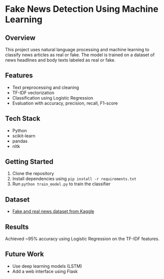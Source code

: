 # Fake News Detection Using Machine Learning

## Overview
This project uses natural language processing and machine learning to classify news articles as real or fake. The model is trained on a dataset of news headlines and body texts labeled as real or fake.

## Features
- Text preprocessing and cleaning
- TF-IDF vectorization
- Classification using Logistic Regression
- Evaluation with accuracy, precision, recall, F1-score

## Tech Stack
- Python
- scikit-learn
- pandas
- nltk

## Getting Started
1. Clone the repository
2. Install dependencies using `pip install -r requirements.txt`
3. Run `python train_model.py` to train the classifier

## Dataset
- [Fake and real news dataset from Kaggle](https://www.kaggle.com/clmentbisaillon/fake-and-real-news-dataset)

## Results
Achieved ~95% accuracy using Logistic Regression on the TF-IDF features.

## Future Work
- Use deep learning models (LSTM)
- Add a web interface using Flask

